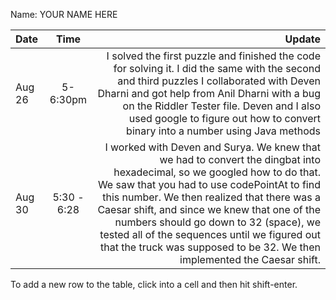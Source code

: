 Name: YOUR NAME HERE

| Date   |    Time     |                                                                                                                                                                                                                                                                                                                                                                                                                                        Update |
|:-------|:-----------:|----------------------------------------------------------------------------------------------------------------------------------------------------------------------------------------------------------------------------------------------------------------------------------------------------------------------------------------------------------------------------------------------------------------------------------------------:|
| Aug 26 |  5-6:30pm   |                                                                                                                      I solved the first puzzle and finished the code for solving it. I did the same with the second and third puzzles I collaborated with Deven Dharni and got help from Anil Dharni with a bug on the Riddler Tester file. Deven and I also used google to figure out how to convert binary into a number using Java methods |
| Aug 30 | 5:30 - 6:28 | I worked with Deven and Surya. We knew that we had to convert the dingbat into hexadecimal, so we googled how to do that. We saw that you had to use codePointAt to find this number. We then realized that there was a Caesar shift, and since we knew that one of the numbers should go down to 32 (space), we tested all of the sequences until we figured out that the truck was supposed to be 32. We then implemented the Caesar shift. |


To add a new row to the table, click into a cell and then hit shift-enter.